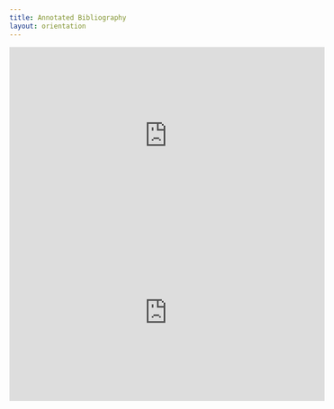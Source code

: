 ```yaml
---
title: Annotated Bibliography
layout: orientation
---
```

<iframe width="560" height="315" src="https://www.youtube.com/embed/sllRzfR-EsQ" title="Annotated Bibliography" frameborder="0" allow="accelerometer; autoplay; clipboard-write; encrypted-media; gyroscope; picture-in-picture; web-share" referrerpolicy="strict-origin-when-cross-origin" allowfullscreen></iframe>

<iframe width="560" height="315" src="https://www.youtube.com/embed/-_8aIX-sdnI" title="Escribiendo un Anotado Bibliografia (en Espanol)" frameborder="0" allow="accelerometer; autoplay; clipboard-write; encrypted-media; gyroscope; picture-in-picture; web-share" referrerpolicy="strict-origin-when-cross-origin" allowfullscreen></iframe>
